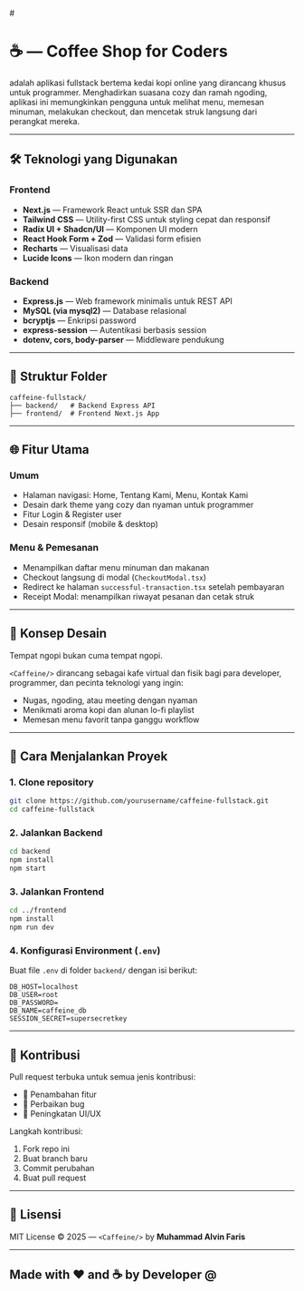 #<Caffeine/>
# ☕ <Caffeine/> — Coffee Shop for Coders

**<Caffeine/>** adalah aplikasi fullstack bertema kedai kopi online yang dirancang khusus untuk programmer. Menghadirkan suasana cozy dan ramah ngoding, aplikasi ini memungkinkan pengguna untuk melihat menu, memesan minuman, melakukan checkout, dan mencetak struk langsung dari perangkat mereka.

---

## 🛠️ Teknologi yang Digunakan

### Frontend
- **Next.js** — Framework React untuk SSR dan SPA
- **Tailwind CSS** — Utility-first CSS untuk styling cepat dan responsif
- **Radix UI + Shadcn/UI** — Komponen UI modern
- **React Hook Form + Zod** — Validasi form efisien
- **Recharts** — Visualisasi data
- **Lucide Icons** — Ikon modern dan ringan

### Backend
- **Express.js** — Web framework minimalis untuk REST API
- **MySQL (via mysql2)** — Database relasional
- **bcryptjs** — Enkripsi password
- **express-session** — Autentikasi berbasis session
- **dotenv, cors, body-parser** — Middleware pendukung

---

## 📁 Struktur Folder

```
caffeine-fullstack/
├── backend/   # Backend Express API
├── frontend/  # Frontend Next.js App
```

---

## 🌐 Fitur Utama

### Umum
- Halaman navigasi: Home, Tentang Kami, Menu, Kontak Kami
- Desain dark theme yang cozy dan nyaman untuk programmer
- Fitur Login & Register user
- Desain responsif (mobile & desktop)

### Menu & Pemesanan
- Menampilkan daftar menu minuman dan makanan
- Checkout langsung di modal (`CheckoutModal.tsx`)
- Redirect ke halaman `successful-transaction.tsx` setelah pembayaran
- Receipt Modal: menampilkan riwayat pesanan dan cetak struk

---

## 🧠 Konsep Desain

Tempat ngopi bukan cuma tempat ngopi.

`<Caffeine/>` dirancang sebagai kafe virtual dan fisik bagi para developer, programmer, dan pecinta teknologi yang ingin:
- Nugas, ngoding, atau meeting dengan nyaman
- Menikmati aroma kopi dan alunan lo-fi playlist
- Memesan menu favorit tanpa ganggu workflow

---

## 🚀 Cara Menjalankan Proyek

### 1. Clone repository

```bash
git clone https://github.com/yourusername/caffeine-fullstack.git
cd caffeine-fullstack
```

### 2. Jalankan Backend

```bash
cd backend
npm install
npm start
```

### 3. Jalankan Frontend

```bash
cd ../frontend
npm install
npm run dev
```

### 4. Konfigurasi Environment (`.env`)

Buat file `.env` di folder `backend/` dengan isi berikut:

```env
DB_HOST=localhost
DB_USER=root
DB_PASSWORD=
DB_NAME=caffeine_db
SESSION_SECRET=supersecretkey
```

---

## 🙌 Kontribusi

Pull request terbuka untuk semua jenis kontribusi:

- 🚀 Penambahan fitur
- 🐛 Perbaikan bug
- 🎨 Peningkatan UI/UX

Langkah kontribusi:
1. Fork repo ini
2. Buat branch baru
3. Commit perubahan
4. Buat pull request

---

## 🧾 Lisensi

MIT License © 2025 — `<Caffeine/>` by **Muhammad Alvin Faris**

---

## Made with ❤️ and ☕ by Developer @ <Caffeine/>
